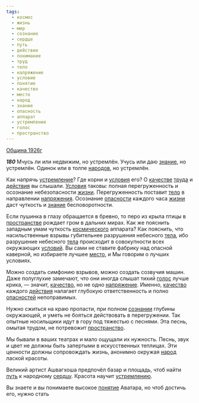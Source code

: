```yaml
---
tags:
  - космос
  - жизнь
  - мир
  - сознание
  - сердце
  - путь
  - действие
  - понимание
  - труд
  - тело
  - напряжение
  - условие
  - понятие
  - качество
  - место
  - народ
  - знание
  - опасность
  - аппарат
  - устремление
  - голос
  - пространство
---
```


[Община 1926г](/agni/1926)

___180___
Мчусь ли или недвижим, но устремлён. Учусь или даю [знание](/tag/#знание), но устремлён. Одинок или в толпе [народов](/tag/#[народ](/tag/#народ)), но устремлён.   

Как напрячь [устремление](/tag/#устремление)? Где корни и [условия](/tag/#условие) его? О [качестве](/tag/#[качество](/tag/#качество)) [труда](/tag/#[труд](/tag/#труд)) и [действия](/tag/#действие) вы слышали. [Условия](/tag/#условие) таковы: полная перегруженность и осознание небезопасности [жизни](/tag/#жизнь). Перегруженность поставит [тело](/tag/#тело) в направлении [напряжения](/tag/#[напряжение](/tag/#напряжение)). Осознание [опасности](/tag/#опасность) каждого часа [жизни](/tag/#жизнь) даст чуткость и [знание](/tag/#знание) бесповоротности.   

Если пушинка в глазу обращается в бревно, то перо из крыла птицы в [пространстве](/tag/#[пространство](/tag/#пространство)) рождает гром в дальних мирах. Как же пояснить западным умам чуткость [космического](/tag/#космос) аппарата? Как пояснить, что насильственные взрывы губительнее разрушения небесного [тела](/tag/#тело), ибо разрушение небесного [тела](/tag/#тело) происходит в совокупности всех окружающих [условий](/tag/#условие). Вы сами не ставите фабрику над опасной каверной, но избираете лучшее [место](/tag/#место), и Мы говорим о лучших условиях.   

Можно создать симфонию взрывов, можно создать созвучия машин. Даже полуглухие замечают, что они иногда слышат тихий [голос](/tag/#голос) лучше крика, — значит, [качество](/tag/#качество), но не одно [напряжение](/tag/#напряжение). Именно, [качество](/tag/#качество) каждого [действия](/tag/#действие) налагает глубокую ответственность и полно [опасностей](/tag/#опасность) непоправимых.   

Нужно сжиться на краю пропасти, при полном [сознании](/tag/#сознание) глубины окружающей, и уметь не бояться действовать в перегружении. Так опытные носильщики идут в гору под тяжестью с песнями. Эта песнь, омытая трудом, не потревожит [пространство](/tag/#пространство).   

Мы бывали в ваших театрах и мало ощущали их нужность. Песнь, звук и цвет не должны быть запертыми в искусственных теплицах. Эти ценности должны сопровождать жизнь, анонимно окружая [народ](/tag/#народ) лаской красоты.   

Великий артист Ашвагхоша предпочёл базар и площадь, чтоб найти [путь](/tag/#путь) к народному [сердцу](/tag/#сердце). Красота научит [устремлению](/tag/#устремление).   

Вы знаете и вы понимаете высокое [понятие](/tag/#понятие) Аватара, но чтоб достичь его, нужно стать 